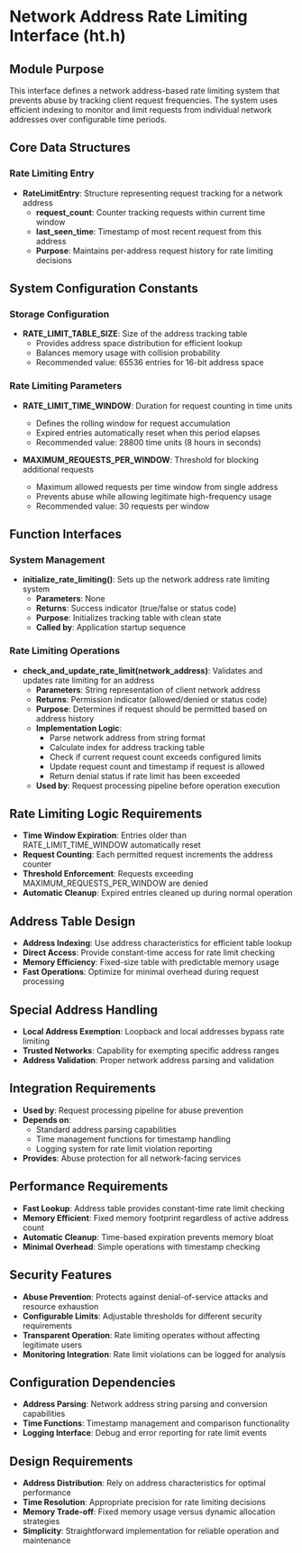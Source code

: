# Network Address Rate Limiting Interface (ht.h)

## Module Purpose
This interface defines a network address-based rate limiting system that prevents abuse by tracking client request frequencies. The system uses efficient indexing to monitor and limit requests from individual network addresses over configurable time periods.

## Core Data Structures

### Rate Limiting Entry
- **RateLimitEntry**: Structure representing request tracking for a network address
  - **request_count**: Counter tracking requests within current time window
  - **last_seen_time**: Timestamp of most recent request from this address
  - **Purpose**: Maintains per-address request history for rate limiting decisions

## System Configuration Constants

### Storage Configuration
- **RATE_LIMIT_TABLE_SIZE**: Size of the address tracking table
  - Provides address space distribution for efficient lookup
  - Balances memory usage with collision probability
  - Recommended value: 65536 entries for 16-bit address space

### Rate Limiting Parameters
- **RATE_LIMIT_TIME_WINDOW**: Duration for request counting in time units
  - Defines the rolling window for request accumulation
  - Expired entries automatically reset when this period elapses
  - Recommended value: 28800 time units (8 hours in seconds)

- **MAXIMUM_REQUESTS_PER_WINDOW**: Threshold for blocking additional requests
  - Maximum allowed requests per time window from single address
  - Prevents abuse while allowing legitimate high-frequency usage
  - Recommended value: 30 requests per window

## Function Interfaces

### System Management
- **initialize_rate_limiting()**: Sets up the network address rate limiting system
  - **Parameters**: None
  - **Returns**: Success indicator (true/false or status code)
  - **Purpose**: Initializes tracking table with clean state
  - **Called by**: Application startup sequence

### Rate Limiting Operations
- **check_and_update_rate_limit(network_address)**: Validates and updates rate limiting for an address
  - **Parameters**: String representation of client network address
  - **Returns**: Permission indicator (allowed/denied or status code)
  - **Purpose**: Determines if request should be permitted based on address history
  - **Implementation Logic**:
    - Parse network address from string format
    - Calculate index for address tracking table
    - Check if current request count exceeds configured limits
    - Update request count and timestamp if request is allowed
    - Return denial status if rate limit has been exceeded
  - **Used by**: Request processing pipeline before operation execution

## Rate Limiting Logic Requirements
- **Time Window Expiration**: Entries older than RATE_LIMIT_TIME_WINDOW automatically reset
- **Request Counting**: Each permitted request increments the address counter
- **Threshold Enforcement**: Requests exceeding MAXIMUM_REQUESTS_PER_WINDOW are denied
- **Automatic Cleanup**: Expired entries cleaned up during normal operation

## Address Table Design
- **Address Indexing**: Use address characteristics for efficient table lookup
- **Direct Access**: Provide constant-time access for rate limit checking
- **Memory Efficiency**: Fixed-size table with predictable memory usage
- **Fast Operations**: Optimize for minimal overhead during request processing

## Special Address Handling
- **Local Address Exemption**: Loopback and local addresses bypass rate limiting
- **Trusted Networks**: Capability for exempting specific address ranges
- **Address Validation**: Proper network address parsing and validation

## Integration Requirements
- **Used by**: Request processing pipeline for abuse prevention
- **Depends on**: 
  - Standard address parsing capabilities
  - Time management functions for timestamp handling
  - Logging system for rate limit violation reporting
- **Provides**: Abuse protection for all network-facing services

## Performance Requirements
- **Fast Lookup**: Address table provides constant-time rate limit checking
- **Memory Efficient**: Fixed memory footprint regardless of active address count
- **Automatic Cleanup**: Time-based expiration prevents memory bloat
- **Minimal Overhead**: Simple operations with timestamp checking

## Security Features
- **Abuse Prevention**: Protects against denial-of-service attacks and resource exhaustion
- **Configurable Limits**: Adjustable thresholds for different security requirements
- **Transparent Operation**: Rate limiting operates without affecting legitimate users
- **Monitoring Integration**: Rate limit violations can be logged for analysis

## Configuration Dependencies
- **Address Parsing**: Network address string parsing and conversion capabilities
- **Time Functions**: Timestamp management and comparison functionality
- **Logging Interface**: Debug and error reporting for rate limit events

## Design Requirements
- **Address Distribution**: Rely on address characteristics for optimal performance
- **Time Resolution**: Appropriate precision for rate limiting decisions
- **Memory Trade-off**: Fixed memory usage versus dynamic allocation strategies
- **Simplicity**: Straightforward implementation for reliable operation and maintenance